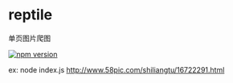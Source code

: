 # reptile
单页图片爬图

[![npm version](https://badge.fury.io/js/picreptile.svg)](https://badge.fury.io/js/picreptile)

ex:
node index.js http://www.58pic.com/shiliangtu/16722291.html